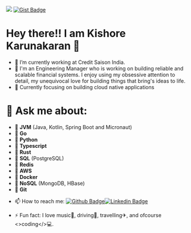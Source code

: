![](https://komarev.com/ghpvc/?username=khekrn&color=green)
[![Gist Badge](https://img.shields.io/badge/-Gist-555859?style=flat-square&logo=Github&logoColor=white&link=https://gist.github.com/khekrn)](https://gist.github.com/khekrn)

   #                                                          Hey there!! I am Kishore Karunakaran 👋
   
   
- 🔭 I’m currently working at Credit Saison India.
- 🌱 I'm an Engineering Manager who is working on building reliable and scalable financial systems. I enjoy using my obsessive attention to detail, my unequivocal love for building things that bring's ideas to life.
- 👯 Currently focusing on building cloud native applications



# 💬 Ask me about:
- 	**JVM** (Java, Kotlin, Spring Boot and Micronaut)
-    **Go**
- 	**Python**
- 	**Typescript**
- 	**Rust**
- 	**SQL** (PostgreSQL)
- 	**Redis**
- 	**AWS**
- 	**Docker**
- 	**NoSQL** (MongoDB, HBase)
- 	**Git**

<!-- <p>&nbsp;<img align="center" src="https://github-readme-stats.vercel.app/api?username=khekrn&show_icons=true&locale=en" alt="khekrn" /></p>
<p><img align="center" src="https://github-readme-streak-stats.herokuapp.com/?user=khekrn&" alt="khekrn" /></p> -->


- 📫 How to reach me:
[![Github Badge](https://img.shields.io/badge/-Github-000?style=flat-square&logo=Github&logoColor=white&link=https://github.com/khekrn)](https://github.com/khekrn)[![Linkedin Badge](https://img.shields.io/badge/-LinkedIn-blue?style=flat-square&logo=Linkedin&logoColor=white&link=https://www.linkedin.com/in/khekrn)](https://www.linkedin.com/in/khekrn)



- ⚡ Fun fact: I love music🎼, driving🚕, travelling✈, and ofcourse <>coding</>💻.
